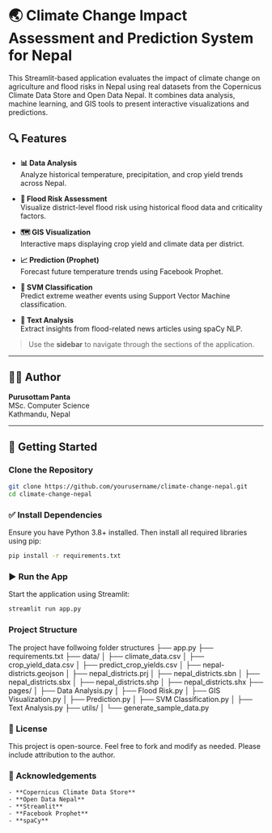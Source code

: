 # 🌏 Climate Change Impact Assessment and Prediction System for Nepal

This Streamlit-based application evaluates the impact of climate change on agriculture and flood risks in Nepal using real datasets from the Copernicus Climate Data Store and Open Data Nepal. It combines data analysis, machine learning, and GIS tools to present interactive visualizations and predictions.

## 🔍 Features

- **📊 Data Analysis**  
  Analyze historical temperature, precipitation, and crop yield trends across Nepal.

- **🌊 Flood Risk Assessment**  
  Visualize district-level flood risk using historical flood data and criticality factors.

- **🗺️ GIS Visualization**  
  Interactive maps displaying crop yield and climate data per district.

- **📈 Prediction (Prophet)**  
  Forecast future temperature trends using Facebook Prophet.

- **🤖 SVM Classification**  
  Predict extreme weather events using Support Vector Machine classification.

- **📰 Text Analysis**  
  Extract insights from flood-related news articles using spaCy NLP.

> Use the **sidebar** to navigate through the sections of the application.

---

## 🧑‍💻 Author

**Purusottam Panta**  
MSc. Computer Science  
Kathmandu, Nepal

---

## 🚀 Getting Started

### Clone the Repository

```bash
git clone https://github.com/yourusername/climate-change-nepal.git
cd climate-change-nepal
```

### ✅ Install Dependencies
Ensure you have Python 3.8+ installed. Then install all required libraries using pip:

```bash
pip install -r requirements.txt
```

### ▶️ Run the App
Start the application using Streamlit:

```bash
streamlit run app.py
```

### Project Structure
The project have follwoing folder structures
├── app.py
├── requirements.txt
├── data/
│   ├── climate_data.csv
│   ├── crop_yield_data.csv
│   ├── predict_crop_yields.csv
│   ├── nepal-districts.geojson
│   ├── nepal_districts.prj
│   ├── nepal_districts.sbn
│   ├── nepal_districts.sbx
│   ├── nepal_districts.shp
│   ├── nepal_districts.shx
├── pages/
│   ├── Data Analysis.py
│   ├── Flood Risk.py
│   ├── GIS Visualization.py
│   ├── Prediction.py
│   ├── SVM Classification.py
│   ├── Text Analysis.py
├── utils/
│   └── generate_sample_data.py

### 📜 License
This project is open-source. Feel free to fork and modify as needed. Please include attribution to the author.

### 🙌 Acknowledgements
    - **Copernicus Climate Data Store**
    - **Open Data Nepal**
    - **Streamlit**
    - **Facebook Prophet**
    - **spaCy**